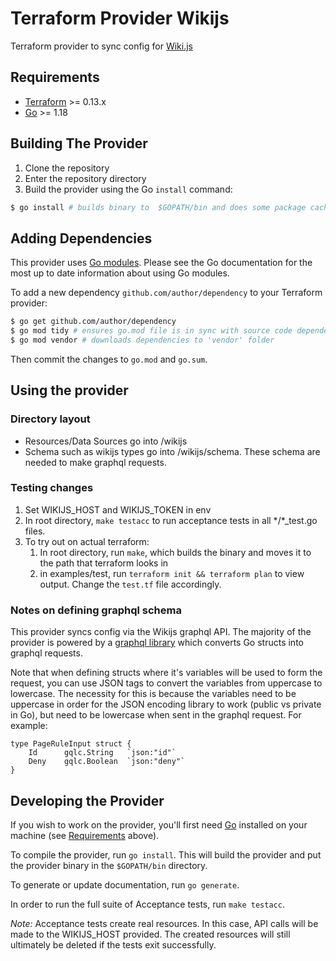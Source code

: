 # Terraform Provider Wikijs 
Terraform provider to sync config for [Wiki.js](https://github.com/requarks/wiki) 

## Requirements

-	[Terraform](https://www.terraform.io/downloads.html) >= 0.13.x
-	[Go](https://golang.org/doc/install) >= 1.18

## Building The Provider

1. Clone the repository
1. Enter the repository directory
1. Build the provider using the Go `install` command: 
```sh
$ go install # builds binary to  $GOPATH/bin and does some package caching stuff
```

## Adding Dependencies

This provider uses [Go modules](https://github.com/golang/go/wiki/Modules).
Please see the Go documentation for the most up to date information about using Go modules.

To add a new dependency `github.com/author/dependency` to your Terraform provider:

```sh
$ go get github.com/author/dependency
$ go mod tidy # ensures go.mod file is in sync with source code dependencies
$ go mod vendor # downloads dependencies to 'vendor' folder
```

Then commit the changes to `go.mod` and `go.sum`.

## Using the provider
### Directory layout
* Resources/Data Sources go into /wikijs
* Schema such as wikijs types go into /wikijs/schema. These schema are needed to make graphql requests. 

### Testing changes
1. Set WIKIJS_HOST and WIKIJS_TOKEN in env
2. In root directory, `make testacc` to run acceptance tests in all \*/\*_test.go files. 
3. To try out on actual terraform:
   1. In root directory, run `make`, which builds the binary and moves it to the path that terraform looks in
   2. in examples/test, run `terraform init && terraform plan` to view output. Change the `test.tf` file accordingly.

### Notes on defining graphql schema
This provider syncs config via the Wikijs graphql API. The majority of the provider is 
powered by a [graphql library](https://github.com/hasura/go-graphql-client) which converts
Go structs into graphql requests. 

Note that when defining structs where it's variables will be used to form the request, you can use JSON tags
to convert the variables from uppercase to lowercase. The necessity for this is because the variables need to be 
uppercase in order for the JSON encoding library to work (public vs private in Go), but need to be lowercase when 
sent in the graphql request. For example:
```
type PageRuleInput struct {
	Id      gqlc.String   `json:"id"`
	Deny    gqlc.Boolean  `json:"deny"`
}
```


## Developing the Provider

If you wish to work on the provider, you'll first need [Go](http://www.golang.org) installed on your machine (see [Requirements](#requirements) above).

To compile the provider, run `go install`. This will build the provider and put the provider binary in the `$GOPATH/bin` directory.

To generate or update documentation, run `go generate`.

In order to run the full suite of Acceptance tests, run `make testacc`.

*Note:* Acceptance tests create real resources. In this case, API calls will be made to the WIKIJS_HOST provided. 
The created resources will still ultimately be deleted if the tests exit successfully.